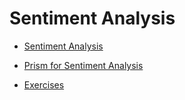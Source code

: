 # Sentiment Analysis

* [Sentiment Analysis](/sentiment-analysis/sentiment-analysis.md)

* [Prism for Sentiment Analysis](/sentiment-analysis/sentiment-analysis-in-action.md)

* [Exercises](/sentiment-analysis/exercises.md)